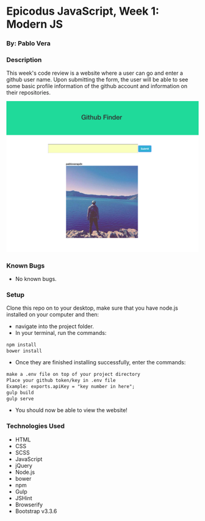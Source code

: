 # Epicodus JavaScript, Week 1: Modern JS

### By: Pablo Vera

### Description

This week's code review is a website where a user can go and enter a github user name. Upon submitting the form, the user will be able to see some basic profile information of the github account and information on their repositories.

![screenshot of github user search website](img/screenshot.png)

### Known Bugs

* No known bugs.

### Setup

Clone this repo on to your desktop, make sure that you have node.js installed on your computer and then:
* navigate into the project folder.
* In your terminal, run the commands:
```shell
npm install
bower install
```
* Once they are finished installing successfully, enter the commands:
```shell
make a .env file on top of your project directory
Place your github token/key in .env file
Example: exports.apiKey = "key number in here";
gulp build
gulp serve
```
* You should now be able to view the website!

### Technologies Used
* HTML
* CSS
* SCSS
* JavaScript
* jQuery
* Node.js
* bower
* npm
* Gulp
* JSHint
* Browserify
* Bootstrap v3.3.6
